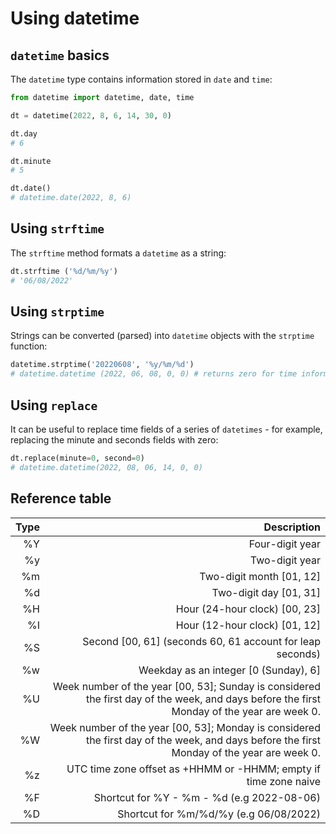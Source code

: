 # Using datetime

## `datetime` basics

The `datetime` type contains information stored in `date` and `time`: 

```python
from datetime import datetime, date, time

dt = datetime(2022, 8, 6, 14, 30, 0)

dt.day
# 6

dt.minute
# 5

dt.date()
# datetime.date(2022, 8, 6)
```

## Using `strftime`

The `strftime` method formats a `datetime` as a string:

```python
dt.strftime ('%d/%m/%y')
# '06/08/2022'
```

## Using `strptime`

Strings can be converted (parsed) into `datetime` objects with the `strptime` function:

```python
datetime.strptime('20220608', '%y/%m/%d')
# datetime.datetime (2022, 06, 08, 0, 0) # returns zero for time information if missing from string
```

## Using `replace`

It can be useful to replace time fields of a series of `datetimes` - for example, replacing the minute and seconds fields with zero:

```python
dt.replace(minute=0, second=0)
# datetime.datetime(2022, 08, 06, 14, 0, 0)
```

## Reference table

| Type | Description                                                |
|-----:|-----------------------------------------------------------:|
| %Y   | Four-digit year                                            |
| %y   | Two-digit year                                             |
| %m   | Two-digit month [01, 12]                                   |
| %d   | Two-digit day [01, 31]                                     |
| %H   | Hour (24-hour clock) [00, 23]                              |
| %I   | Hour (12-hour clock) [01, 12]                              |
| %S   | Second [00, 61] (seconds 60, 61 account for leap seconds)  |
| %w   | Weekday as an integer [0 (Sunday), 6]                      |
| %U   | Week number of the year [00, 53]; Sunday is considered the first day of the week, and days before the first Monday of the year are week 0. |
| %W   | Week number of the year [00, 53]; Monday is considered the first day of the week, and days before the first Monday of the year are week 0. |
| %z   | UTC time zone offset as +HHMM or -HHMM; empty if time zone naive |
| %F   | Shortcut for %Y - %m - %d (e.g 2022-08-06) |
| %D   | Shortcut for %m/%d/%y (e.g 06/08/2022) |
